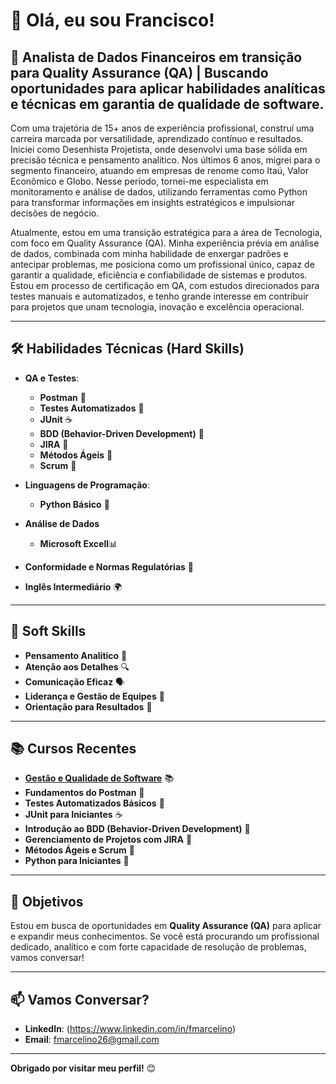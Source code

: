 # 👋 Olá, eu sou Francisco!

## 🚀 Analista de Dados Financeiros em transição para Quality Assurance (QA) | Buscando oportunidades para aplicar habilidades analíticas e técnicas em garantia de qualidade de software.

Com uma trajetória de 15+ anos de experiência profissional, construí uma carreira marcada por versatilidade, aprendizado contínuo e resultados. Iniciei como Desenhista Projetista, onde desenvolvi uma base sólida em precisão técnica e pensamento analítico. Nos últimos 6 anos, migrei para o segmento financeiro, atuando em empresas de renome como Itaú, Valor Econômico e Globo. Nesse período, tornei-me especialista em monitoramento e análise de dados, utilizando ferramentas como Python para transformar informações em insights estratégicos e impulsionar decisões de negócio.

Atualmente, estou em uma transição estratégica para a área de Tecnologia, com foco em Quality Assurance (QA). Minha experiência prévia em análise de dados, combinada com minha habilidade de enxergar padrões e antecipar problemas, me posiciona como um profissional único, capaz de garantir a qualidade, eficiência e confiabilidade de sistemas e produtos. Estou em processo de certificação em QA, com estudos direcionados para testes manuais e automatizados, e tenho grande interesse em contribuir para projetos que unam tecnologia, inovação e excelência operacional.

---

## 🛠️ Habilidades Técnicas (Hard Skills)

- **QA e Testes**:
  - **Postman** 🚀
  - **Testes Automatizados** 🤖
  - **JUnit** ☕
  - **BDD (Behavior-Driven Development)** 🧪
  - **JIRA** 🎯
  - **Métodos Ágeis** 🔄
  - **Scrum** 📅
    
- **Linguagens de Programação**:
  - **Python Básico** 🐍
    
- **Análise de Dados** 
  - **Microsoft Excell**📊
- **Conformidade e Normas Regulatórias** 📜
- **Inglês Intermediário** 🌍

---

## 🌟 Soft Skills

- **Pensamento Analítico** 🧠
- **Atenção aos Detalhes** 🔍
- **Comunicação Eficaz** 🗣️
- **Liderança e Gestão de Equipes** 👥
- **Orientação para Resultados** 🎯

---

## 📚 Cursos Recentes

- **[Gestão e Qualidade de Software](https://eadhandsoncode.com.br/)** 📚
- **Fundamentos do Postman** 🚀
- **Testes Automatizados Básicos** 🤖
- **JUnit para Iniciantes** ☕
- **Introdução ao BDD (Behavior-Driven Development)** 🧪
- **Gerenciamento de Projetos com JIRA** 🎯
- **Métodos Ágeis e Scrum** 🔄
- **Python para Iniciantes** 🐍
---

## 🎯 Objetivos

Estou em busca de oportunidades em **Quality Assurance (QA)** para aplicar e expandir meus conhecimentos. 
Se você está procurando um profissional dedicado, analítico e com forte capacidade de resolução de problemas, vamos conversar!

---

## 📫 Vamos Conversar?

- **LinkedIn**: (https://www.linkedin.com/in/fmarcelino)
- **Email**: fmarcelino26@gmail.com

---

**Obrigado por visitar meu perfil!** 😊
